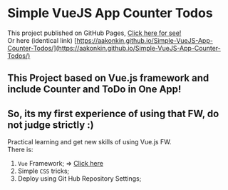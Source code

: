 # Simple VueJS App Counter Todos

This project published on GitHub Pages, [Click here for see!](https://aakonkin.github.io/Simple-VueJS-App-Counter-Todos/)<br>
Or here (identical link) [https://aakonkin.github.io/Simple-VueJS-App-Counter-Todos/](https://aakonkin.github.io/Simple-VueJS-App-Counter-Todos/)<br>

## This Project based on Vue.js framework and include Counter and ToDo in One App!
## So, its my first experience of using that FW, do not judge strictly :)
Practical learning and get new skills of using Vue.js FW. <br>
There is:<br>
1. `Vue` Framework; => [Click here](https://vuejs.org/)<br>
2. Simple `CSS` tricks;<br>
3. Deploy using Git Hub Repository Settings;<br>
